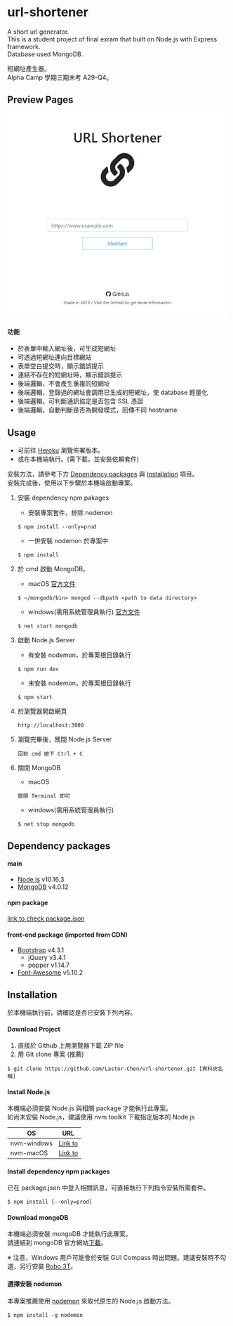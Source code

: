 # url-shortener
A short url generator. <br>
This is a student project of final exram that built on Node.js with Express framework. <br>
Database used MongoDB.

短網址產生器。 <br>
Alpha Camp 學期三期末考 A29-Q4。 <br>

## Preview Pages
<img src="./public/img/preview.jpg" alt="preview" width="500px" target="_blank">

#### 功能
* 於表單中輸入網址後，可生成短網址
* 可透過短網址連向目標網站
* 表單空白提交時，顯示錯誤提示
* 連結不存在的短網址時，顯示錯誤提示
* 後端邏輯，不會產生重複的短網址
* 後端邏輯，登錄過的網址會調用已生成的短網址，使 database 輕量化
* 後端邏輯，可判斷通訊協定是否包含 SSL 憑證
* 後端邏輯，自動判斷是否為開發模式，回傳不同 hostname

## Usage
* 可前往 [Heroku](https://lastor-url-shortener.herokuapp.com/) 瀏覽佈署版本。
* 或在本機端執行。(需下載，並安裝依賴套件)

安裝方法，請參考下方 [Dependency packages](#Dependency-packages) 與 [Installation](#Installation) 項目。 <br>
安裝完成後，使用以下步驟於本機端啟動專案。

1. 安裝 dependency npm pakages
    * 安裝專案套件，排除 nodemon
    ```
    $ npm install --only=prod
    ```
    * 一併安裝 nodemon 於專案中
    ```
    $ npm install
    ```
1. 於 cmd 啟動 MongoDB。 
    * macOS [官方文件](https://docs.mongodb.com/manual/tutorial/install-mongodb-enterprise-on-os-x/#run-mongodb)
    ```
    $ ~/mongodb/bin> mongod --dbpath <path to data directory>
    ```
    
    * windows(需用系統管理員執行) [官方文件](https://docs.mongodb.com/manual/tutorial/install-mongodb-enterprise-on-windows/#start-mdb-edition-as-a-windows-service)
    ```
    $ net start mongodb
    ```

1. 啟動 Node.js Server
    
    * 有安裝 nodemon，於專案根目錄執行
    ```
    $ npm run dev
    ```

    * 未安裝 nodemon，於專案根目錄執行
    ```
    $ npm start
    ```

1. 於瀏覽器開啟網頁
    ```
    http://localhost:3000
    ```

1. 瀏覽完畢後，關閉 Node.js Server
    ```
    回到 cmd 按下 Ctrl + C
    ```

1. 關閉 MongoDB
    * macOS
    ```
    關閉 Terminal 即可
    ```
    
    * windows(需用系統管理員執行)
    ```
    $ net stop mongodb
    ```

## Dependency packages
#### main
* [Node.js](https://nodejs.org/en/) v10.16.3
* [MongoDB](https://www.mongodb.com/) v4.0.12

#### npm package
[link to check package.json](./package.json)

#### front-end package (imported from CDN)
* [Bootstrap](https://getbootstrap.com/) v4.3.1
  * jQuery v3.4.1
  * popper v1.14.7
* [Font-Awesome](https://fontawesome.com/) v5.10.2

## Installation
於本機端執行前，請確認是否已安裝下列內容。

#### Download Project
1. 直接於 Github 上用瀏覽器下載 ZIP file
2. 用 Git clone 專案 (推薦)
```
$ git clone https://github.com/Lastor-Chen/url-shortener.git [資料夾名稱]
```

#### Install Node.js
本機端必須安裝 Node.js 與相關 package 才能執行此專案。 <br>
如尚未安裝 Node.js，建議使用 nvm toolkit 下載指定版本的 Node.js

| OS | URL |
| -------- | -------- |
| nvm-windows     | [Link to](https://github.com/coreybutler/nvm-windows) |
| nvm-macOS     | [Link to](https://github.com/nvm-sh/nvm) |

#### Install dependency npm packages
已在 package.json 中登入相關訊息，可直接執行下列指令安裝所需套件。
```
$ npm install [--only=prod]
```

#### Download mongoDB
本機端必須安裝 mongoDB 才能執行此專案。 <br>
請連結到 mongoDB 官方網站[下載](https://www.mongodb.com/download-center/community)。

※ 注意，Windows 用戶可能會於安裝 GUI Compass 時出問題。建議安裝時不勾選，另行安裝 [Robo 3T](https://robomongo.org/)。

#### 選擇安裝 nodemon
本專案推薦使用 [nodemon](https://github.com/remy/nodemon) 來取代原生的 Node.js 啟動方法。
```
$ npm install -g nodemon
```